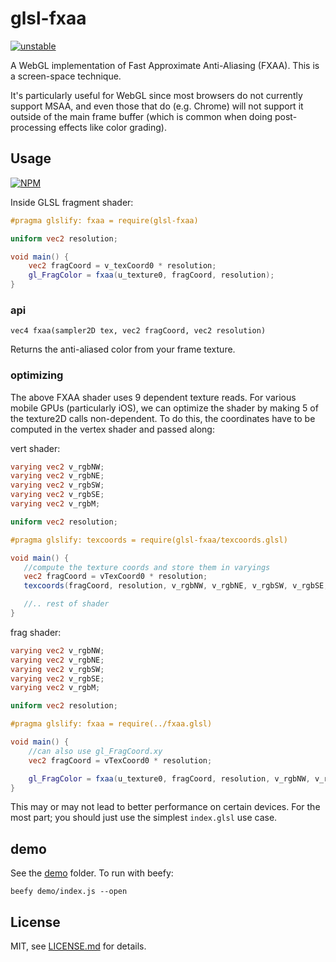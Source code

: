 # glsl-fxaa

[![unstable](http://badges.github.io/stability-badges/dist/unstable.svg)](http://github.com/badges/stability-badges)

A WebGL implementation of Fast Approximate Anti-Aliasing (FXAA). This is a screen-space technique.

It's particularly useful for WebGL since most browsers do not currently support MSAA, and even those that do (e.g. Chrome) will not support it outside of the main frame buffer (which is common when doing post-processing effects like color grading).

## Usage

[![NPM](https://nodei.co/npm/glsl-fxaa.png)](https://nodei.co/npm/glsl-fxaa/)


Inside GLSL fragment shader:

```glsl
#pragma glslify: fxaa = require(glsl-fxaa)

uniform vec2 resolution;

void main() {
	vec2 fragCoord = v_texCoord0 * resolution;
	gl_FragColor = fxaa(u_texture0, fragCoord, resolution);
}
```

### api

```vec4 fxaa(sampler2D tex, vec2 fragCoord, vec2 resolution)```

Returns the anti-aliased color from your frame texture. 

### optimizing

The above FXAA shader uses 9 dependent texture reads. For various mobile GPUs (particularly iOS), we can optimize the shader by making 5 of the texture2D calls non-dependent. To do this, the coordinates have to be computed in the vertex shader and passed along:

vert shader:

```glsl
varying vec2 v_rgbNW;
varying vec2 v_rgbNE;
varying vec2 v_rgbSW;
varying vec2 v_rgbSE;
varying vec2 v_rgbM;

uniform vec2 resolution;

#pragma glslify: texcoords = require(glsl-fxaa/texcoords.glsl)

void main() {
   //compute the texture coords and store them in varyings
   vec2 fragCoord = vTexCoord0 * resolution;
   texcoords(fragCoord, resolution, v_rgbNW, v_rgbNE, v_rgbSW, v_rgbSE, v_rgbM);

   //.. rest of shader
}
```

frag shader:

```glsl
varying vec2 v_rgbNW;
varying vec2 v_rgbNE;
varying vec2 v_rgbSW;
varying vec2 v_rgbSE;
varying vec2 v_rgbM;

uniform vec2 resolution;

#pragma glslify: fxaa = require(../fxaa.glsl)

void main() {
    //can also use gl_FragCoord.xy
    vec2 fragCoord = vTexCoord0 * resolution; 

	gl_FragColor = fxaa(u_texture0, fragCoord, resolution, v_rgbNW, v_rgbNE, v_rgbSW, v_rgbSE, v_rgbM);
}
```

This may or may not lead to better performance on certain devices. For the most part; you should just use the simplest `index.glsl` use case. 


## demo

See the [demo](demo/) folder. To run with beefy:

```beefy demo/index.js --open```

## License

MIT, see [LICENSE.md](http://github.com/mattdesl/glsl-fxaa/blob/master/LICENSE.md) for details.
